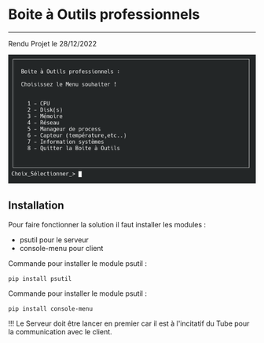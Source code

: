 # Boite à Outils professionnels 
------------

Rendu Projet le 28/12/2022

![alt tag](https://github.com/Morzomb/Rendu_prog_linux/blob/main/Menu_Principale.png)

Installation
------------

Pour faire fonctionner la solution il faut installer les modules :

 - psutil pour le serveur 
 - console-menu pour client

Commande pour installer le module psutil :

    pip install psutil

Commande pour installer le module psutil :

    pip install console-menu

!!! Le Serveur doit être lancer en premier car il est à l'incitatif du Tube pour la communication avec le client.
